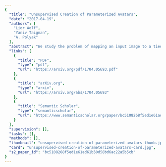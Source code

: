 ```yaml
---
{
  "title": "Unsupervised Creation of Parameterized Avatars",
  "date": "2017-04-19",
  "authors": [
    "Lior Wolf",
    "Yaniv Taigman",
    "A. Polyak"
  ],
  "abstract": "We study the problem of mapping an input image to a tied pair consisting of a vector of parameters and an image that is created using a graphical engine from the vector of parameters. The mapping's objective is to have the output image as similar as possible to the input image. During training, no supervision is given in the form of matching inputs and outputs. This learning problem extends two literature problems: unsupervised domain adaptation and cross domain transfer. We define a generalization bound that is based on discrepancy, and employ a GAN to implement a network solution that corresponds to this bound. Experimentally, our method is shown to solve the problem of automatically creating avatars.",
  "links": [
    {
      "title": "PDF",
      "type": "pdf",
      "url": "https://arxiv.org/pdf/1704.05693.pdf"
    },
    {
      "title": "arXiv.org",
      "type": "arxiv",
      "url": "https://arxiv.org/abs/1704.05693"
    },
    {
      "title": "Semantic Scholar",
      "type": "semanticscholar",
      "url": "https://www.semanticscholar.org/paper/bc5108268f5ed1e61ad61b50d58bd6ac22a5b5cb"
    }
  ],
  "supervision": [],
  "tasks": [],
  "methods": [],
  "thumbnail": "unsupervised-creation-of-parameterized-avatars-thumb.jpg",
  "card": "unsupervised-creation-of-parameterized-avatars-card.jpg",
  "s2_paper_id": "bc5108268f5ed1e61ad61b50d58bd6ac22a5b5cb"
}
---
```


